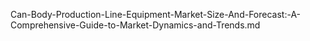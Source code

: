 Can-Body-Production-Line-Equipment-Market-Size-And-Forecast:-A-Comprehensive-Guide-to-Market-Dynamics-and-Trends.md
